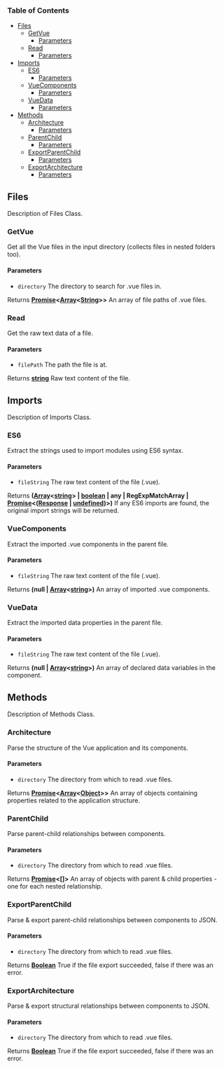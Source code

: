 <!-- Generated by documentation.js. Update this documentation by updating the source code. -->

### Table of Contents

-   [Files][1]
    -   [GetVue][2]
        -   [Parameters][3]
    -   [Read][4]
        -   [Parameters][5]
-   [Imports][6]
    -   [ES6][7]
        -   [Parameters][8]
    -   [VueComponents][9]
        -   [Parameters][10]
    -   [VueData][11]
        -   [Parameters][12]
-   [Methods][13]
    -   [Architecture][14]
        -   [Parameters][15]
    -   [ParentChild][16]
        -   [Parameters][17]
    -   [ExportParentChild][18]
        -   [Parameters][19]
    -   [ExportArchitecture][20]
        -   [Parameters][21]

## Files

Description of Files Class.

### GetVue

Get all the Vue files in the input directory (collects files in nested folders too).

#### Parameters

-   `directory`  The directory to search for .vue files in.

Returns **[Promise][22]&lt;[Array][23]&lt;[String][24]>>** An array of file paths of .vue files.

### Read

Get the raw text data of a file.

#### Parameters

-   `filePath`  The path the file is at.

Returns **[string][24]** Raw text content of the file.

## Imports

Description of Imports Class.

### ES6

Extract the strings used to import modules using ES6 syntax.

#### Parameters

-   `fileString`  The raw text content of the file (.vue).

Returns **([Array][23]&lt;[string][24]> | [boolean][25] | any | RegExpMatchArray | [Promise][22]&lt;([Response][26] \| [undefined][27])>)** If any ES6 imports are found,
the original import strings will be returned.

### VueComponents

Extract the imported .vue components in the parent file.

#### Parameters

-   `fileString`  The raw text content of the file (.vue).

Returns **(null | [Array][23]&lt;[string][24]>)** An array of imported .vue components.

### VueData

Extract the imported data properties in the parent file.

#### Parameters

-   `fileString`  The raw text content of the file (.vue).

Returns **(null | [Array][23]&lt;[string][24]>)** An array of declared data variables in the component.

## Methods

Description of Methods Class.

### Architecture

Parse the structure of the Vue application and its components.

#### Parameters

-   `directory`  The directory from which to read .vue files.

Returns **[Promise][22]&lt;[Array][23]&lt;[Object][28]>>** An array of objects containing properties related to the application structure.

### ParentChild

Parse parent-child relationships between components.

#### Parameters

-   `directory`  The directory from which to read .vue files.

Returns **[Promise][22]&lt;\[]>** An array of objects with parent & child properties - one for each nested relationship.

### ExportParentChild

Parse & export parent-child relationships between components to JSON.

#### Parameters

-   `directory`  The directory from which to read .vue files.

Returns **[Boolean][25]** True if the file export succeeded, false if there was an error.

### ExportArchitecture

Parse & export structural relationships between components to JSON.

#### Parameters

-   `directory`  The directory from which to read .vue files.

Returns **[Boolean][25]** True if the file export succeeded, false if there was an error.

[1]: #files

[2]: #getvue

[3]: #parameters

[4]: #read

[5]: #parameters-1

[6]: #imports

[7]: #es6

[8]: #parameters-2

[9]: #vuecomponents

[10]: #parameters-3

[11]: #vuedata

[12]: #parameters-4

[13]: #methods

[14]: #architecture

[15]: #parameters-5

[16]: #parentchild

[17]: #parameters-6

[18]: #exportparentchild

[19]: #parameters-7

[20]: #exportarchitecture

[21]: #parameters-8

[22]: https://developer.mozilla.org/docs/Web/JavaScript/Reference/Global_Objects/Promise

[23]: https://developer.mozilla.org/docs/Web/JavaScript/Reference/Global_Objects/Array

[24]: https://developer.mozilla.org/docs/Web/JavaScript/Reference/Global_Objects/String

[25]: https://developer.mozilla.org/docs/Web/JavaScript/Reference/Global_Objects/Boolean

[26]: https://developer.mozilla.org/docs/Web/Guide/HTML/HTML5

[27]: https://developer.mozilla.org/docs/Web/JavaScript/Reference/Global_Objects/undefined

[28]: https://developer.mozilla.org/docs/Web/JavaScript/Reference/Global_Objects/Object
